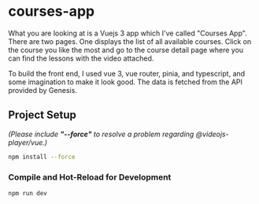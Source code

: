 # courses-app

What you are looking at is a Vuejs 3 app which I've called "Courses App". There are two pages. One displays the list of all available courses. Click on the course you like the most and go to the course detail page where you can find the lessons with the video attached.

To build the front end, I used vue 3, vue router, pinia, and typescript, and some imagination to make it look good. The data is fetched from the API provided by Genesis.

## Project Setup

_(Please include **"--force"** to resolve a problem regarding @videojs-player/vue.)_

```sh
npm install --force
```

### Compile and Hot-Reload for Development

```sh
npm run dev
```
